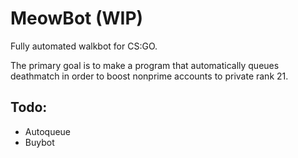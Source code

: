 # MeowBot (WIP)
Fully automated walkbot for CS:GO.

The primary goal is to make a program that automatically queues deathmatch in order to boost nonprime accounts to private rank 21.

## Todo:
* Autoqueue
* Buybot
